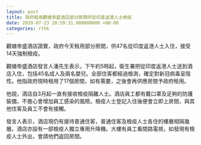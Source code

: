 ```yaml
---
layout: post
title: 政府租用觀塘帝盛酒店部分房間供從印度返港人士檢疫
date: 2020-07-23 20:59:31.000000000 +08:00
categories: rthk
---
```


觀塘帝盛酒店證實，政府今天租用部分房間，供47名從印度返港人士入住，接受14天強制檢疫。

觀塘帝盛酒店發言人潘先生表示，下午約5時起，衛生署把從印度返港人士送到酒店入住，包括45名成人及兩名嬰兒。全部住客都經過檢測，確定對新冠病毒呈陰性。他指政府現時租用了17個房間，如有需要，之後會再供應房間予政府租用。

他說，酒店自3月起一直有接收檢疫隔離人士。酒店員工都有戴口罩及足夠的防護裝備，不擔心會增加員工感染的風險。檢疫人士登記入住後便會立即上房間，與其他住客及員工不會有接觸。

發言人表示，酒店現仍有接待普通住客，普通住客及檢疫人士各住的樓層相隔幾層。酒店亦設有一部檢疫人獨立專用升降機。大樓有員工看閉路電視，如發現有檢疫人士外出，會請他們返回房間。
